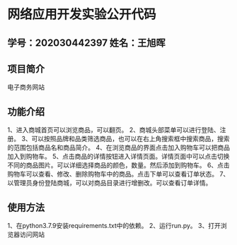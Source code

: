 # 网络应用开发实验公开代码
## 学号：202030442397 姓名：王旭晖
## 项目简介
电子商务网站

## 功能介绍
1、进入商城首页可以浏览商品，可以翻页。
2、商城头部菜单可以进行登陆、注册。
3、可以按照品牌和品类筛选商品，也可以在右上角搜索框中搜索商品，搜索的范围包括商品名和商品简介。
4、在浏览商品的界面点击加入购物车可以把商品加入到购物车。
5、点击商品的详情按钮进入详情页面。详情页面中可以点击切换不同的商品图片。可以详细选择商品的颜色，数量。然后添加到购物车。
6、点击购物车可以查看、修改、删除购物车中的商品。点击下单可以查看订单状态。
7、以管理员身份登陆商城，可以对商品目录进行增删改。可以查看订单详情。

## 使用方法
1、在python3.7.9安装requirements.txt中的依赖。
2、运行run.py。
3、打开浏览器访问网站

